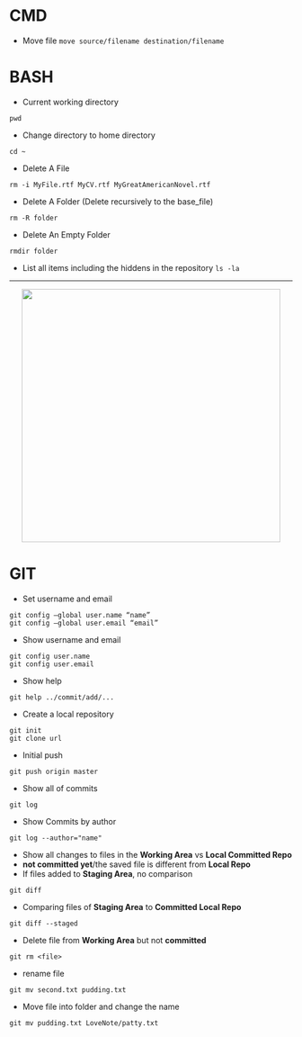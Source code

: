# CMD
* Move file
```move source/filename destination/filename```
# BASH
* Current working directory
```
pwd
```
* Change directory to home directory
```
cd ~
```
* Delete A File
```
rm -i MyFile.rtf MyCV.rtf MyGreatAmericanNovel.rtf
```
* Delete A Folder (Delete recursively to the base_file)
```
rm -R folder
```
* Delete An Empty Folder
```
rmdir folder
```
* List all items including the hiddens in the repository
```ls -la```
---
<p align="center">
  <img width="460" height="450" src="https://i.stack.imgur.com/caci5.png">
</p>

# GIT
* Set username and email 
```
git config –global user.name “name”
git config –global user.email “email”
```
* Show username and email
```
git config user.name
git config user.email
```
* Show help 
```
git help ../commit/add/... 
```
* Create a local repository
```
git init
git clone url
```
* Initial push 
```
git push origin master 
```
* Show all of commits
```
git log
```
* Show Commits by author
```
git log --author="name"
```
* Show all changes to files in the **Working Area** vs **Local Committed Repo**
* **not committed yet**/the saved file is different from **Local Repo**
* If files added to **Staging Area**, no comparison
```
git diff
```
* Comparing files of **Staging Area** to **Committed Local Repo**
```
git diff --staged
```
* Delete file from **Working Area** but not **committed** 
```
git rm <file>
```
* rename file
```
git mv second.txt pudding.txt
```
* Move file into folder and change the name
```
git mv pudding.txt LoveNote/patty.txt 
```
